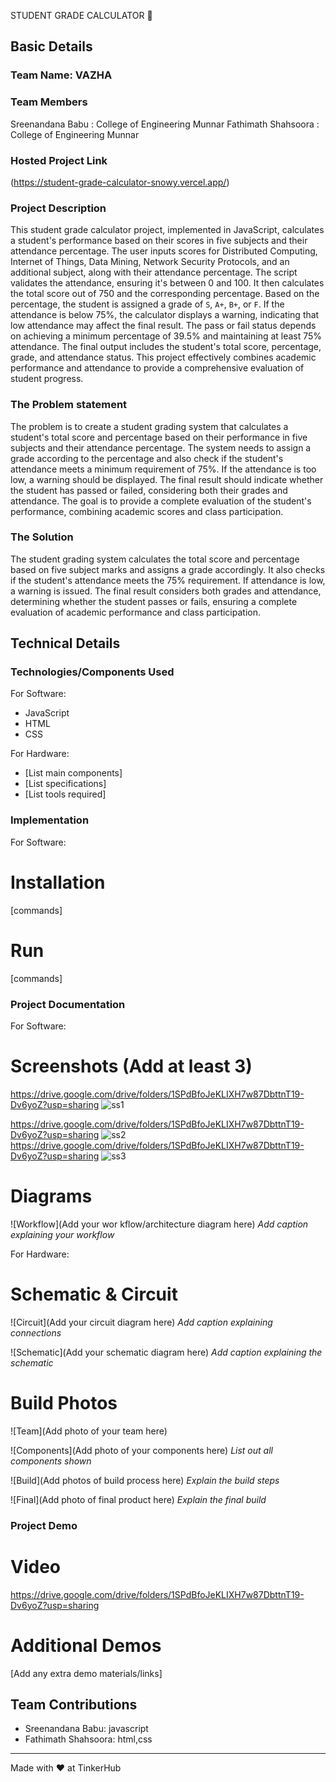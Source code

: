 STUDENT GRADE CALCULATOR 🎯


## Basic Details
### Team Name: VAZHA


### Team Members
Sreenandana Babu : College of Engineering Munnar
Fathimath Shahsoora : College of Engineering Munnar
### Hosted Project Link
(https://student-grade-calculator-snowy.vercel.app/)

### Project Description
This student grade calculator project, implemented in JavaScript, calculates a student's performance based on their scores in five subjects and their attendance percentage. The user inputs scores for Distributed Computing, Internet of Things, Data Mining, Network Security Protocols, and an additional subject, along with their attendance percentage. The script validates the attendance, ensuring it's between 0 and 100. It then calculates the total score out of 750 and the corresponding percentage. Based on the percentage, the student is assigned a grade of `S`, `A+`, `B+`, or `F`. If the attendance is below 75%, the calculator displays a warning, indicating that low attendance may affect the final result. The pass or fail status depends on achieving a minimum percentage of 39.5% and maintaining at least 75% attendance. The final output includes the student's total score, percentage, grade, and attendance status. This project effectively combines academic performance and attendance to provide a comprehensive evaluation of student progress.

### The Problem statement
The problem is to create a student grading system that calculates a student's total score and percentage based on their performance in five subjects and their attendance percentage. The system needs to assign a grade according to the percentage and also check if the student's attendance meets a minimum requirement of 75%. If the attendance is too low, a warning should be displayed. The final result should indicate whether the student has passed or failed, considering both their grades and attendance. The goal is to provide a complete evaluation of the student's performance, combining academic scores and class participation.

### The Solution
The student grading system calculates the total score and percentage based on five subject marks and assigns a grade accordingly. It also checks if the student's attendance meets the 75% requirement. If attendance is low, a warning is issued. The final result considers both grades and attendance, determining whether the student passes or fails, ensuring a complete evaluation of academic performance and class participation.

## Technical Details
### Technologies/Components Used
For Software:
- JavaScript
- HTML
- CSS

For Hardware:
- [List main components]
- [List specifications]
- [List tools required]

### Implementation
For Software:
# Installation
[commands]

# Run
[commands]

### Project Documentation
For Software:

# Screenshots (Add at least 3)
https://drive.google.com/drive/folders/1SPdBfoJeKLIXH7w87DbttnT19-Dv6yoZ?usp=sharing
![ss1](https://github.com/user-attachments/assets/31f76212-493c-424a-b364-a50dd97b95d8)

https://drive.google.com/drive/folders/1SPdBfoJeKLIXH7w87DbttnT19-Dv6yoZ?usp=sharing
![ss2](https://github.com/user-attachments/assets/9aae7ffe-efdc-49b4-9800-765375e69e63)
https://drive.google.com/drive/folders/1SPdBfoJeKLIXH7w87DbttnT19-Dv6yoZ?usp=sharing
![ss3](https://github.com/user-attachments/assets/1d7f2b1c-f875-4211-8d97-966fe8919a5b)

# Diagrams
![Workflow](Add your wor
kflow/architecture diagram here)
*Add caption explaining your workflow*

For Hardware:

# Schematic & Circuit
![Circuit](Add your circuit diagram here)
*Add caption explaining connections*

![Schematic](Add your schematic diagram here)
*Add caption explaining the schematic*

# Build Photos
![Team](Add photo of your team here)


![Components](Add photo of your components here)
*List out all components shown*

![Build](Add photos of build process here)
*Explain the build steps*

![Final](Add photo of final product here)
*Explain the final build*

### Project Demo
# Video
https://drive.google.com/drive/folders/1SPdBfoJeKLIXH7w87DbttnT19-Dv6yoZ?usp=sharing

# Additional Demos
[Add any extra demo materials/links]

## Team Contributions
- Sreenandana Babu: javascript
- Fathimath Shahsoora: html,css
  

---
Made with ❤️ at TinkerHub
